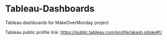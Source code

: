 # Tableau-Dashboards
Tableau dashboards for MakeOverMonday project


Tableau public profile link: https://public.tableau.com/profile/akash.sitoke#!/
